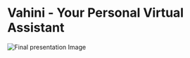 # Vahini - Your Personal Virtual Assistant

![Final presentation Image](https://user-images.githubusercontent.com/94704963/200189599-58da578a-11f0-476c-9382-9639ea4a3c18.png)




